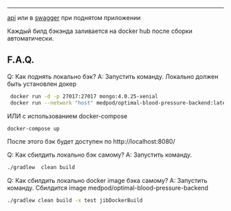 ---
[api](./doc/api.md) или в [swagger](http://localhost:8080/swagger-ui.html) при поднятом приложении

Каждый билд бэкэнда заливается на docker hub после сборки автоматически.

## F.A.Q.
Q: Как поднять локально бэк?
A: Запустить команду. Локально должен быть установлен докер
```bash
 docker run -d -p 27017:27017 mongo:4.0.25-xenial
 docker run --network "host" medpod/optimal-blood-pressure-backend:latest 
```
ИЛИ с использованием docker-compose
```bash
docker-compose up
```

После этого бэк будет доступен по http://localhost:8080/

Q: Как сбилдить локально бэк самому?
A: Запустить команду.
```bash
./gradlew  clean build
```

Q: Как сбилдить локально docker image бэка самому?
A: Запустить команду. Сбилдится image medpod/optimal-blood-pressure-backend
```bash
./gradlew clean build -x test jibDockerBuild
```